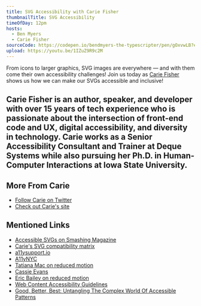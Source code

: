 ```yaml
---
title: SVG Accessibility with Carie Fisher
thumbnailTitle: SVG Accessibility
timeOfDay: 12pm
hosts:
  - Ben Myers
  - Carie Fisher
sourceCode: https://codepen.io/bendmyers-the-typescripter/pen/gOxvwLB?editors=1100
upload: https://youtu.be/1IZuZ9R9c2M
---
```


From icons to larger graphics, SVG images are everywhere — and with them come their own accessibility challenges! Join us today as [Carie Fisher](https://twitter.com/cariefisher) shows us how we can make our SVGs accessible and inclusive!

Carie Fisher is an author, speaker, and developer with over 15 years of tech experience who is passionate about the intersection of front-end code and UX, digital accessibility, and diversity in technology. Carie works as a Senior Accessibility Consultant and Trainer at Deque Systems while also pursuing her Ph.D. in Human-Computer Interactions at Iowa State University.
---

## More From Carie

- [Follow Carie on Twitter](https://twitter.com/cariefisher)
- [Check out Carie's site](https://cariefisher.com)

## Mentioned Links

- [Accessible SVGs on Smashing Magazine](https://www.smashingmagazine.com/2021/05/accessible-svg-patterns-comparison/)
- [Carie's SVG compatibility matrix](https://codepen.io/cariefisher/pen/QWpjded)
- [a11ysupport.io](https://a11ysupport.io)
- [A11yNYC](https://www.meetup.com/A11yNYC/events/280927915/)
- [Tatiana Mac on reduced motion](https://www.tatianamac.com/posts/prefers-reduced-motion/)
- [Cassie Evans](https://www.cassie.codes/)
- [Eric Bailey on reduced motion](https://css-tricks.com/revisiting-prefers-reduced-motion-the-reduced-motion-media-query/)
- [Web Content Accessibility Guidelines](https://www.w3.org/TR/WCAG21/)
- [Good, Better, Best: Untangling The Complex World Of Accessible Patterns](https://www.smashingmagazine.com/2021/03/good-better-best-untangling-complex-world-accessible-patterns/)